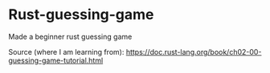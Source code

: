 # Rust-guessing-game
Made a beginner rust guessing game

Source (where I am learning from):
https://doc.rust-lang.org/book/ch02-00-guessing-game-tutorial.html
